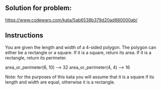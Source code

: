 ## Solution for problem:

https://www.codewars.com/kata/5ab6538b379d20ad880000ab/

## Instructions

You are given the length and width of a 4-sided polygon. The polygon can either be a rectangle or a square.
If it is a square, return its area. If it is a rectangle, return its perimeter.

area_or_perimeter(6, 10) --> 32
area_or_perimeter(4, 4) --> 16

Note: for the purposes of this kata you will assume that it is a square if its length and width are equal, otherwise it is a rectangle.